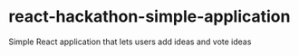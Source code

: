 # react-hackathon-simple-application
Simple React application that lets users add ideas and vote ideas
